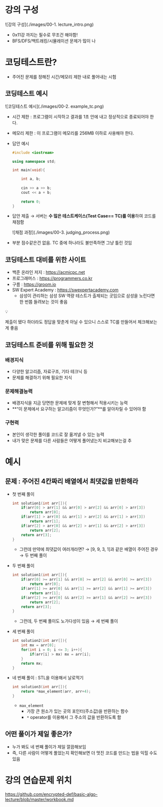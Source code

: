# 강의 구성

![강의 구성](./images/00-1. lecture_intro.png)  

- 0x11강 까지는 필수로 무조건 해야함!
- BFS/DFS/백트래킹/시뮬레이션 문제가 많이 나

# 코딩테스트란?

- 주어진 문제를 정해진 시간/메모리 제한 내로 풀어내는 시험

## 코딩테스트 예시

![코딩테스트 예시](./images/00-2. example_tc.png)  

- 시간 제한 : 프로그램이 시작하고 결과를 1초 안에 내고 정상적으로 종료되어야 한다.
- 메모리 제한 : 이 프로그램이 메모리를 256MB 이하로 사용해야 한다.
- 답안 예시
    
    ```cpp
    #include <iostream>
    
    using namespace std;
    
    int main(void){
    
    	int a, b;
    	
    	cin >> a >> b;
    	cout << a + b;
    	
    	return 0;
    }
    ```
    
- 답안 제출 → 서버는 **수 많은 테스트케이스(Test Case== TC)를 이용**하여 코드를 채점함
    
    ![채점 과정](./images/00-3. judging_process.png)  
    
- 부분 점수같은건 없음. TC 중에 하나라도 불만족하면 그냥  틀린 것임

## 코딩테스트 대비를 위한 사이트

- 백준 온라인 저지 : https://acmicpc.net
- 프로그래머스 : https://programmers.co.kr
- 구름 : https://groom.io
- SW Expert Academy : https://swexpertacademy.com
    - 삼성이 관리하는 삼성 SW 역량 테스트가 출제되는 곳임으로 삼성을 노린다면 한 번쯤 들려보는 것이 좋음

<aside>
💡

제출이 됐다 하더라도 정답을 맞춘게 아닐 수 있으니 스스로 TC를 만들어서 체크해보는게 좋음

</aside>

## 코딩테스트 준비를 위해 필요한 것

### 배경지식

- 다양한 알고리즘, 자료구조, 기타 테크닉 등
- 문제를 해결하기 위해 필요한 지식

### 문제해결능력

- 배경지식을 지금 당면한 문제에 맞게 잘 변형해서 적용시키는 능력
- **“이 문제에서 요구하는 알고리즘이 무엇인가?”**를 알아차릴 수 있어야 함

### 구현력

- 본인이 생각한 풀이를 코드로 잘 옮겨낼 수 있는 능력
- 내가 맞은 문제를 다른 사람들은 어떻게 풀어냈는지 비교해보는걸 추

# 예시

## 문제 : 주어진 4칸짜리 배열에서 최댓값을 반환해라

- 첫 번째 풀이
    
    ```cpp
    int solution1(int arr[]){
    	if(arr[0] > arr[1] && arr[0] > arr[2] && arr[0] > arr[3])
    		return arr[0];
    	if(arr[1] > arr[0] && arr[1] > arr[2] && arr[1] > arr[3])
    		return arr[1];
    	if(arr[2] > arr[0] && arr[2] > arr[1] && arr[2] > arr[3])
    		return arr[2];
    	return arr[3];
    }
    ```
    
    - 그런데 만약에 최댓값이 여러개라면? → [9, 9, 3, 1]과 같은 배열이 주어진 경우
    → 두 번째 풀이
- 두 번째 풀이
    
    ```cpp
    int solution1(int arr[]){
    	if(arr[0] >= arr[1] && arr[0] >= arr[2] && arr[0] >= arr[3])
    		return arr[0];
    	if(arr[1] >= arr[0] && arr[1] >= arr[2] && arr[1] >= arr[3])
    		return arr[1];
    	if(arr[2] >= arr[0] && arr[2] >= arr[1] && arr[2] >= arr[3])
    		return arr[2];
    	return arr[3];
    }
    ```
    
    - 그런데, 두 번째 풀이도 노가다성이 있음
    → 세 번째 풀이
- 세 번째 풀이
    
    ```cpp
    int solution2(int arr[]){
    	int mx = arr[0];
    	for(int i = 0; i <= 3; i++){
    		if(arr[i] > mx) mx = arr[i];
    	}
    	return mx;
    }
    ```
    
- 네 번째 풀이 : STL을 이용해서 날로먹기
    
    ```cpp
    int solution3(int arr[]){
    	return *max_element(arr, arr+4);
    }
    ```
    
    - `max_element`
        - 가장 큰 원소가 있는 곳의 포인터(주소값)을 반환하는 함수
        - `*` operator를 이용해서 그 주소의 값을 반환하도록 함

## 어떤 풀이가 제일 좋은가?

- 누가 봐도 네 번째 풀이가 제일 깔끔해보임
- 즉, 다른 사람이 어떻게 풀었는지 확인해보면 더 멋진 코드를 만드는 법을 익힐 수도 있음

# 강의 연습문제 위치
https://github.com/encrypted-def/basic-algo-lecture/blob/master/workbook.md